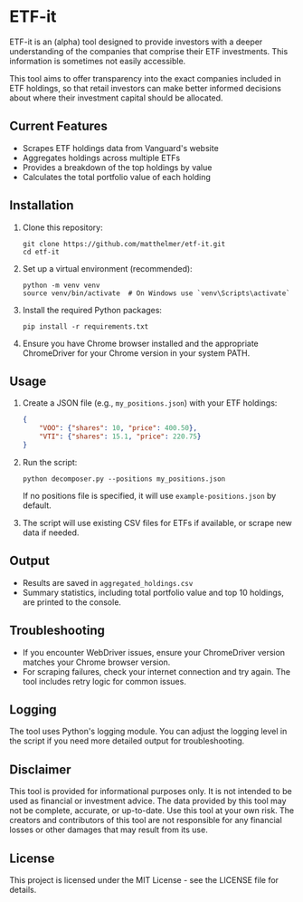 # ETF-it

ETF-it is an (alpha) tool designed to provide investors with a deeper understanding of the companies that comprise their ETF investments. This information is sometimes not easily accessible.

This tool aims to offer transparency into the exact companies included in ETF holdings, so that retail investors can make better informed decisions about where their investment capital should be allocated.


## Current Features

- Scrapes ETF holdings data from Vanguard's website
- Aggregates holdings across multiple ETFs
- Provides a breakdown of the top holdings by value
- Calculates the total portfolio value of each holding


## Installation

1. Clone this repository:
   ```
   git clone https://github.com/matthelmer/etf-it.git
   cd etf-it
   ```

2. Set up a virtual environment (recommended):
   ```
   python -m venv venv
   source venv/bin/activate  # On Windows use `venv\Scripts\activate`
   ```

3. Install the required Python packages:
   ```
   pip install -r requirements.txt
   ```

4. Ensure you have Chrome browser installed and the appropriate ChromeDriver for your Chrome version in your system PATH.

## Usage

1. Create a JSON file (e.g., `my_positions.json`) with your ETF holdings:
   ```json
   {
       "VOO": {"shares": 10, "price": 400.50},
       "VTI": {"shares": 15.1, "price": 220.75}
   }
   ```

2. Run the script:
   ```
   python decomposer.py --positions my_positions.json
   ```
   If no positions file is specified, it will use `example-positions.json` by default.

3. The script will use existing CSV files for ETFs if available, or scrape new data if needed.

## Output

- Results are saved in `aggregated_holdings.csv`
- Summary statistics, including total portfolio value and top 10 holdings, are printed to the console.

## Troubleshooting

- If you encounter WebDriver issues, ensure your ChromeDriver version matches your Chrome browser version.
- For scraping failures, check your internet connection and try again. The tool includes retry logic for common issues.

## Logging

The tool uses Python's logging module. You can adjust the logging level in the script if you need more detailed output for troubleshooting.

## Disclaimer

This tool is provided for informational purposes only. It is not intended to be used as financial or investment advice. The data provided by this tool may not be complete, accurate, or up-to-date. Use this tool at your own risk. The creators and contributors of this tool are not responsible for any financial losses or other damages that may result from its use.

## License

This project is licensed under the MIT License - see the LICENSE file for details.
